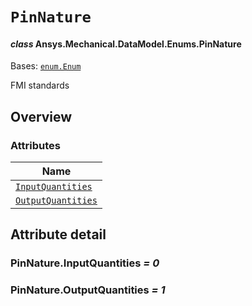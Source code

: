 # `PinNature`

<a id="ansys.mechanical.stubs.v242.Ansys.Mechanical.DataModel.Enums.PinNature"></a>

#### *class* Ansys.Mechanical.DataModel.Enums.PinNature

Bases: [`enum.Enum`](https://docs.python.org/3/library/enum.html#enum.Enum)

FMI standards

<!-- !! processed by numpydoc !! -->

<a id="overview"></a>

## Overview

### Attributes

| Name |
| -------------------------------------------------------------------------------------------------------------------- |
| [`InputQuantities`](#PinNature.InputQuantities) |
| [`OutputQuantities`](#PinNature.OutputQuantities) |

<a id="attribute-detail"></a>

## Attribute detail

<a id="PinNature.InputQuantities"></a>

### PinNature.InputQuantities *= 0*

<a id="PinNature.OutputQuantities"></a>

### PinNature.OutputQuantities *= 1*


